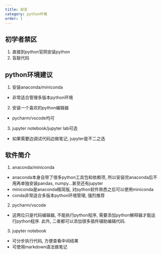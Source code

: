 ```yaml
---
title: 前言
category: python环境
order: 1
---
```


## 初学者禁区
1. 直接到python官网安装python
2. 盲敲代码

## python环境建议
1. 安装anaconda/miniconda
- 非常适合管理多版本python环境
2. 安装一个喜欢的python编辑器
- pycharm/vscode均可
3. jupyter notebook/jupyter lab可选
- 如果需要边调试代码边做笔记, jupyter是不二之选

## 软件简介
1. anaconda/miniconda
- anaconda本身自带了很多python工具包和依赖项, 所以安装完anaconda后不用再单独安装pandas, numpy...甚至还有jupyter
- miniconda是anaconda精简版, 对python软件熟悉之后可以使用miniconda
- conda非常适合多版本python环境管理, 强烈推荐

2. pycharm/vscode
- 这两位只是代码编辑器, 不能执行python程序, 需要添加python解释器才能运行python程序. 此外, 二者都可以添加很多插件辅助编辑代码.

3. jupyter notebook
- 可分步执行代码, 方便查看中间结果
- 可使用markdown语法做笔记
